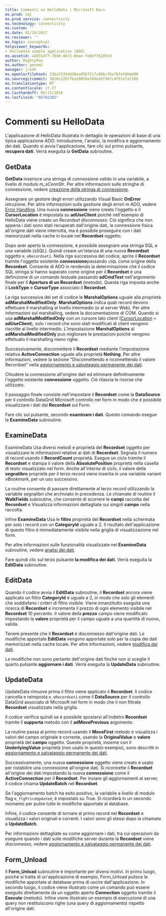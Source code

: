 ```yaml
---
title: Commenti su HelloData | Microsoft Docs
ms.prod: sql
ms.prod_service: connectivity
ms.technology: connectivity
ms.custom: ''
ms.date: 01/19/2017
ms.reviewer: ''
ms.topic: conceptual
helpviewer_keywords:
- hellodata sample application [ADO]
ms.assetid: a2831d77-7040-4b73-bbae-fe0bf78107ed
author: MightyPen
ms.author: genemi
manager: jroth
ms.openlocfilehash: 23ba7235ddd8ea05b7217c88bc76e7bfe50bbd98
ms.sourcegitcommit: 3026c22b7fba19059a769ea5f367c4f51efaf286
ms.translationtype: MT
ms.contentlocale: it-IT
ms.lasthandoff: 06/15/2019
ms.locfileid: "66702385"
---
```

# <a name="comments-on-hellodata"></a>Commenti su HelloData
L'applicazione di HelloData illustrata in dettaglio le operazioni di base di una tipica applicazione ADO: introduzione, l'analisi, la modifica e aggiornamento dei dati. Quando si avvia l'applicazione, fare clic sul primo pulsante, **recupera dati**. Verrà eseguita la **GetData** subroutine.  
  
## <a name="getdata"></a>GetData  
 **GetData** inserisce una stringa di connessione valido in una variabile, a livello di modulo *m_sConnStr*. Per altre informazioni sulle stringhe di connessione, vedere [creazione della stringa di connessione](../../../ado/guide/data/creating-a-connection-string.md).  
  
 Assegnare un gestore degli errori utilizzando Visual Basic **OnError** istruzione. Per altre informazioni sulla gestione degli errori in ADO, vedere [Error Handling](../../../ado/guide/data/error-handling.md). Una nuova **connessione** viene creato l'oggetto e il **CursorLocation** è impostata su **adUseClient** poiché nell'esempio di HelloData viene creato un  *Recordset disconnesso*. Ciò significa che non appena i dati sono stati recuperati dall'origine dati, la connessione fisica all'origine dati viene interrotta, ma è possibile proseguire con i dati memorizzati nella cache in locale nel **Recordset** oggetto.  
  
 Dopo aver aperto la connessione, è possibile assegnare una stringa SQL a una variabile (sSQL). Quindi creare un'istanza di una nuova **Recordset** oggetto `m_oRecordset1`. Nella riga successiva del codice, aprire il **Recordset** tramite l'oggetto esistente **connessione**passando `sSQL` come origine della **Recordset**. Consente di ADO in rendendo la determinazione che il codice SQL stringa si hanno superato come origine per il **Recordset** è una definizione di un comando testuale passando **adCmdText** nell'argomento finale per il **Apertura di un Recordset** (metodo). Questa riga imposta anche il **LockType** e **CursorType** associato il **Recordset**.  
  
 La riga successiva del set di codice le **MarshalOptions** uguale alla proprietà **adMarshalModifiedOnly**. **MarshalOptions** indica quali record devono effettuare il marshalling al livello intermedio (o al server Web). Per altre informazioni sul marshalling, vedere la documentazione di COM. Quando si usa **adMarshalModifiedOnly** con un cursore lato client ([CursorLocation](../../../ado/reference/ado-api/cursorlocation-property-ado.md) = **adUseClient**), solo i record che sono stati modificati di client vengono riscritte al livello intermedio. L'impostazione **MarshalOptions** al **adMarshalModifiedOnly** può migliorare le prestazioni poiché vengono effettuato il marshalling meno righe.  
  
 Successivamente, disconnettere il **Recordset** mediante l'impostazione relativa **ActiveConnection** uguale alla proprietà **Nothing**. Per altre informazioni, vedere la sezione "Disconnettendo e riconnettendo il valore Recordset" nella [aggiornamento e salvataggio permanente dei dati](../../../ado/guide/data/updating-and-persisting-data.md).  
  
 Chiudere la connessione all'origine dati ed eliminare definitivamente l'oggetto esistente **connessione** oggetto. Ciò rilascia le risorse che utilizzato.  
  
 Il passaggio finale consiste nell'impostare il **Recordset** come la **DataSource** per il controllo DataGrid Microsoft controllo nel form in modo che è possibile visualizzare i dati dal **Recordset** sul Form.  
  
 Fare clic sul pulsante, secondo **esaminare i dati**. Questo comando esegue la **ExamineData** subroutine.  
  
## <a name="examinedata"></a>ExamineData  
 ExamineData Usa diversi metodi e proprietà del **Recordset** oggetto per visualizzare le informazioni relative ai dati di **Recordset**. Segnala il numero di record usando il **RecordCount** proprietà. Esegue un ciclo tramite il **Recordset** e stampa il valore della **AbsolutePosition** proprietà nella casella di testo visualizzato nel form. Anche all'interno di ciclo, il valore della **segnalibro** proprietà per il terzo record viene inserita in una variabile variant *vBookmark*, per un uso successivo.  
  
 La routine consente di passare direttamente al terzo record utilizzando la variabile segnalibri che archiviato in precedenza. Le chiamate di routine il **WalkFields** subroutine, che consente di scorrere le **campi** raccolta del **Recordset** e Visualizza informazioni dettagliate sui singoli **campo**  nella raccolta.  
  
 Infine **ExamineData** Usa le **filtro** proprietà del **Recordset** nella schermata per solo i record con un **CategoryId** uguale a 2. Il risultato dell'applicazione di questo filtro è immediatamente visibile nella griglia di visualizzazione nel form.  
  
 Per altre informazioni sulle funzionalità visualizzate nel **ExamineData** subroutine, vedere [analisi dei dati](../../../ado/guide/data/examining-data.md).  
  
 Fare quindi clic sul terzo pulsante **la modifica dei dati**. Verrà eseguita la **EditData** subroutine.  
  
## <a name="editdata"></a>EditData  
 Quando il codice avvia il **EditData** subroutine, il **Recordset** ancora viene applicato un filtro **CategoryId** è uguale a 2, in modo che solo gli elementi che soddisfano i criteri di filtro visibile. Viene innanzitutto eseguita una ricerca di **Recordset** e incrementa il prezzo di ogni elemento visibile nel **Recordset** 10 percento. Il valore della **prezzo** campo viene modificato impostando la **valore** proprietà per il campo uguale a una quantità di nuovo, valida.  
  
 Tenere presente che il **Recordset** è disconnesso dall'origine dati. Le modifiche apportate **EditData** vengono apportate solo per la copia dei dati memorizzati nella cache locale. Per altre informazioni, vedere [modifica dei dati](../../../ado/guide/data/editing-data.md).  
  
 Le modifiche non sono pertanto dell'origine dati finché non si sceglie il quarto pulsante **aggiornare i dati**. Verrà eseguita la **UpdateData** subroutine.  
  
## <a name="updatedata"></a>UpdateData  
 UpdateData rimuove prima il filtro viene applicato il **Recordset**. Il codice cancella e reimposta `m_oRecordset1` come il **DataSource** per il controllo DataGrid associato di Microsoft nel form in modo che il non filtrate **Recordset** visualizzato nella griglia.  
  
 Il codice verifica quindi se è possibile spostarsi all'indietro **Recordset** tramite il **supporta** metodo con il **adMovePrevious** argomento.  
  
 La routine passa al primo record usando il **MoveFirst** metodo e visualizza i valori del campo originale e corrente, usando la **OriginalValue** e **valore** proprietà del **campo** oggetto. Queste proprietà, insieme con il **UnderlyingValue** proprietà (non usato in questo esempio), sono descritti in [aggiornamento e salvataggio permanente dei dati](../../../ado/guide/data/updating-and-persisting-data.md).  
  
 Successivamente, una nuova **connessione** oggetto viene creato e usato per ristabilire una connessione all'origine dati. Si riconnette il **Recordset** all'origine dei dati impostando la nuova **connessione** come il **ActiveConnection** per il **Recordset**. Per inviare gli aggiornamenti al server, il codice chiama **UpdateBatch** nel **Recordset**.  
  
 Se l'aggiornamento batch ha esito positivo, la variabile a livello di modulo flag `m_flgPriceUpdated`, è impostato su True. Si ricorderà in un secondo momento per pulire tutte le modifiche apportate al database.  
  
 Infine, il codice consente di tornare al primo record nel **Recordset** e visualizza i valori originali e correnti. I valori sono gli stessi dopo la chiamata a **UpdateBatch**.  
  
 Per informazioni dettagliate su come aggiornare i dati, tra cui operazioni da eseguire quando i dati sulle modifiche server durante la **Recordset** viene disconnesso, vedere [aggiornamento e salvataggio permanente dei dati](../../../ado/guide/data/updating-and-persisting-data.md).  
  
## <a name="formunload"></a>Form_Unload  
 Il **Form_Unload** subroutine è importante per diversi motivi. In primo luogo, poiché si tratta di un'applicazione di esempio, Form_Unload pulisce le modifiche apportate al database prima di uscire dall'applicazione. In secondo luogo, il codice viene illustrato come un comando può essere eseguito direttamente da un oggetto aperto **Connection** oggetto tramite il **Execute** (metodo). Infine viene illustrato un esempio di esecuzione di una query non restituiscono righe (una query di aggiornamento) rispetto all'origine dati.
